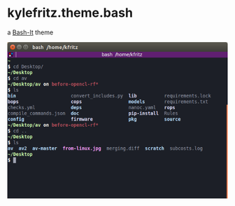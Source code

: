 # kylefritz.theme.bash
a [Bash-It](http://github.com/Bash-it/bash-it) theme

![kyle fritz theme](/kylefritz.theme.png)
